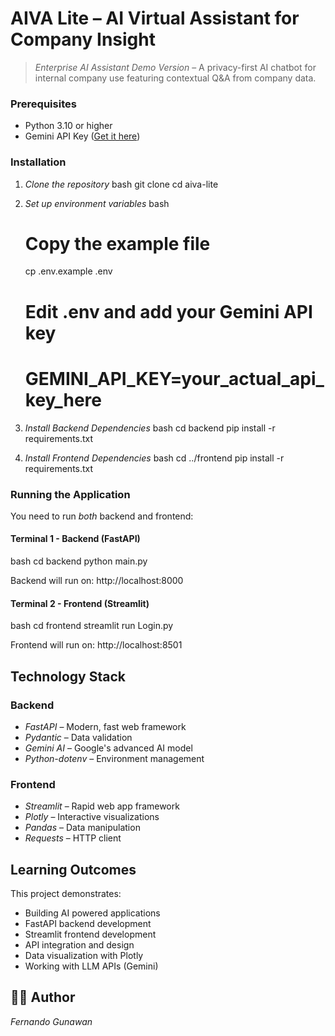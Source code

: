 # AIVA Lite – AI Virtual Assistant for Company Insight

> *Enterprise AI Assistant Demo Version* – A privacy-first AI chatbot for internal company use featuring contextual Q&A from company data.

### Prerequisites

- Python 3.10 or higher
- Gemini API Key ([Get it here](https://makersuite.google.com/app/apikey))

### Installation

1. *Clone the repository*
   bash
   git clone <your-repo-url>
   cd aiva-lite
   

2. *Set up environment variables*
   bash
   # Copy the example file
   cp .env.example .env
   
   # Edit .env and add your Gemini API key
   # GEMINI_API_KEY=your_actual_api_key_here
   

3. *Install Backend Dependencies*
   bash
   cd backend
   pip install -r requirements.txt
   

4. *Install Frontend Dependencies*
   bash
   cd ../frontend
   pip install -r requirements.txt
   

### Running the Application

You need to run *both* backend and frontend:

#### Terminal 1 - Backend (FastAPI)
bash
cd backend
python main.py

Backend will run on: http://localhost:8000

#### Terminal 2 - Frontend (Streamlit)
bash
cd frontend
streamlit run Login.py

Frontend will run on: http://localhost:8501

## Technology Stack

### Backend
- *FastAPI* – Modern, fast web framework
- *Pydantic* – Data validation
- *Gemini AI* – Google's advanced AI model
- *Python-dotenv* – Environment management

### Frontend
- *Streamlit* – Rapid web app framework
- *Plotly* – Interactive visualizations
- *Pandas* – Data manipulation
- *Requests* – HTTP client

## Learning Outcomes

This project demonstrates:
- Building AI powered applications
- FastAPI backend development
- Streamlit frontend development
- API integration and design
- Data visualization with Plotly
- Working with LLM APIs (Gemini)

## 👨‍💻 Author

*Fernando Gunawan*
